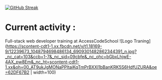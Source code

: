 [![GitHub Streak](https://github-readme-streak-stats.herokuapp.com?user=Martial-torval&theme=great-gatsby&date_format=n%2Fj%5B%2FY%5D)](https://git.io/streak-stats)


# Current activity : 
Full-stack web developer training at AccessCodeSchool
![Logo Traning](https://scontent-cdt1-1.xx.fbcdn.net/v/t1.18169-9/12239673_1048794698486134_6909301482862344391_n.jpg?_nc_cat=103&ccb=1-7&_nc_sid=09cbfe&_nc_ohc=bGbxLhjwE-4AX_pw8Em&_nc_ht=scontent-cdt1-1.xx&oh=00_AT9ukJgMONaPPltaiKqTmPrBXXl1bBanKRK5S6HdfUZURA&oe=62DF67B2 | width=100)

